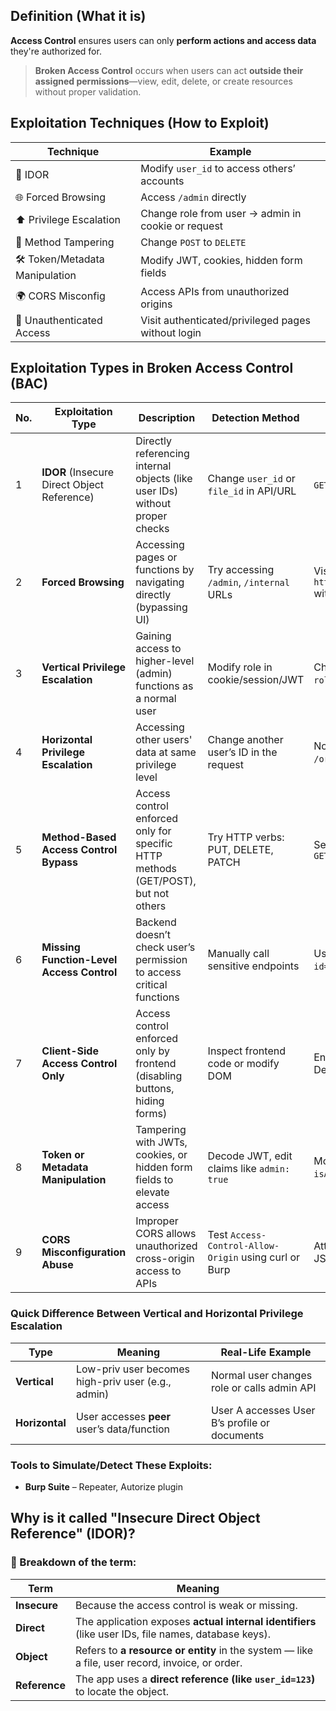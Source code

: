 ## **Definition (What it is)**

**Access Control** ensures users can only **perform actions and access data** they're authorized for.

> **Broken Access Control** occurs when users can act **outside their assigned permissions**—view, edit, delete, or create resources without proper validation.

## **Exploitation Techniques (How to Exploit)**

| Technique                       | Example                                            |
| ------------------------------- | -------------------------------------------------- |
| 🔢 IDOR                         | Modify `user_id` to access others’ accounts        |
| 🌐 Forced Browsing              | Access `/admin` directly                           |
| ⬆️ Privilege Escalation         | Change role from user → admin in cookie or request |
| 🔄 Method Tampering             | Change `POST` to `DELETE`                          |
| 🛠️ Token/Metadata Manipulation | Modify JWT, cookies, hidden form fields            |
| 🌍 CORS Misconfig               | Access APIs from unauthorized origins              |
| 🚪 Unauthenticated Access       | Visit authenticated/privileged pages without login |

## Exploitation Types in Broken Access Control (BAC)

|No.|Exploitation Type|Description|Detection Method|Example Exploit|Mitigation|
|---|---|---|---|---|---|
|1|**IDOR** (Insecure Direct Object Reference)|Directly referencing internal objects (like user IDs) without proper checks|Change `user_id` or `file_id` in API/URL|`GET /user/102` (not your ID)|Verify ownership on backend, use UUIDs|
|2|**Forced Browsing**|Accessing pages or functions by navigating directly (bypassing UI)|Try accessing `/admin`, `/internal` URLs|Visit `https://site.com/admin/report` without auth|Use deny-by-default access rules, restrict URLs|
|3|**Vertical Privilege Escalation**|Gaining access to higher-level (admin) functions as a normal user|Modify role in cookie/session/JWT|Change `role=user` to `role=admin` and call admin API|Enforce RBAC on the server side|
|4|**Horizontal Privilege Escalation**|Accessing other users' data at same privilege level|Change another user’s ID in the request|Normal user accesses `GET /orders/124` (someone else's)|Enforce per-record ownership checks|
|5|**Method-Based Access Control Bypass**|Access control enforced only for specific HTTP methods (GET/POST), but not others|Try HTTP verbs: PUT, DELETE, PATCH|Send `DELETE /user/3` instead of `GET`|Validate actions regardless of HTTP method|
|6|**Missing Function-Level Access Control**|Backend doesn’t check user’s permission to access critical functions|Manually call sensitive endpoints|User calls `/admin/deleteUser?id=4` directly|Check permissions at every function/API level|
|7|**Client-Side Access Control Only**|Access control enforced only by frontend (disabling buttons, hiding forms)|Inspect frontend code or modify DOM|Enable "delete" button via DevTools and send request|Server-side validation for every action|
|8|**Token or Metadata Manipulation**|Tampering with JWTs, cookies, or hidden form fields to elevate access|Decode JWT, edit claims like `admin: true`|Modify token to set `isAdmin=true` and reuse|Use signed, short-lived tokens and validate every field|
|9|**CORS Misconfiguration Abuse**|Improper CORS allows unauthorized cross-origin access to APIs|Test `Access-Control-Allow-Origin` using curl or Burp|Attacker's site sends malicious JS to access `api.site.com`|Strictly whitelist allowed origins; avoid `*`|
### Quick Difference Between **Vertical** and **Horizontal Privilege Escalation**

|Type|Meaning|Real-Life Example|
|---|---|---|
|**Vertical**|Low-priv user becomes high-priv user (e.g., admin)|Normal user changes role or calls admin API|
|**Horizontal**|User accesses **peer** user’s data/function|User A accesses User B’s profile or documents|
### Tools to Simulate/Detect These Exploits:

- **Burp Suite** – Repeater, Autorize plugin
## Why is it called **"Insecure Direct Object Reference" (IDOR)?**

### 🔑 Breakdown of the term:

|Term|Meaning|
|---|---|
|**Insecure**|Because the access control is weak or missing.|
|**Direct**|The application exposes **actual internal identifiers** (like user IDs, file names, database keys).|
|**Object**|Refers to **a resource or entity** in the system — like a file, user record, invoice, or order.|
|**Reference**|The app uses a **direct reference (like `user_id=123`)** to locate the object.|